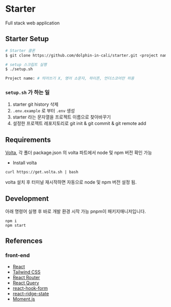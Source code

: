 # Starter

Full stack web application

## Starter Setup

```bash
# Starter 클론
$ git clone https://github.com/dolphin-in-cali/starter.git <project name>

# setup 스크립트 실행
$ ./setup.sh

Project name: # 띄어쓰기 X, 영어 소문자, 하이픈, 언더스코어만 허용

```

### `setup.sh` 가 하는 일

1. starter git history 삭제
2. `.env.example` 로 부터 `.env` 생성
3. starter 라는 문자열을 프로젝트 이름으로 찾아바꾸기
4. 설정한 프로젝트 레포지토리로 git init & git commit & git remote add

## Requirements

[Volta](https://volta.sh/), 각 폴더 package.json 의 volta 파트에서 node 및 npm 버전 확인 가능

- Install volta

```
curl https://get.volta.sh | bash
```

volta 설치 후 터미널 재시작하면 자동으로 node 및 npm 버전 설정 됨.

## Development

아래 명령어 실행 후 바로 개발 환경 시작 가능
pnpm이 패키지매니저입니다.

```
npm i
npm start
```

## References

### front-end

- [React](https://reactjs.org)
- [Tailwind CSS](https://tailwindcss.com)
- [React Router](https://reactrouter.com)
- [React Query](https://react-query.tanstack.com)
- [react-hook-form](https://react-hook-form.com)
- [react-ridge-state](https://github.com/web-ridge/react-ridge-state)
- [Moment.js](https://momentjs.com)
